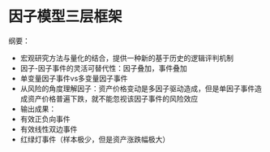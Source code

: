 # 因子模型三层框架

纲要：
- 宏观研究方法与量化的结合，提供一种新的基于历史的逻辑评判机制
- 因子-因子事件的灵活可替代性：因子叠加，事件叠加
- 单变量因子事件vs多变量因子事件
- 从风险的角度理解因子：资产价格变动是多因子驱动造成，但是单因子事件造成资产价格普遍下跌，就不能忽视该因子事件的风险效应
- 输出成果：
 - 有效正负向事件
 - 有效线性双边事件
 - 红绿灯事件（样本极少，但是资产涨跌幅极大）
